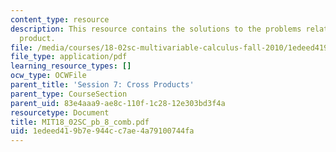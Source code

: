 ```yaml
---
content_type: resource
description: This resource contains the solutions to the problems related to the cross
  product.
file: /media/courses/18-02sc-multivariable-calculus-fall-2010/1edeed419b7e944cc7ae4a79100744fa_MIT18_02SC_pb_8_comb.pdf
file_type: application/pdf
learning_resource_types: []
ocw_type: OCWFile
parent_title: 'Session 7: Cross Products'
parent_type: CourseSection
parent_uid: 83e4aaa9-ae8c-110f-1c28-12e303bd3f4a
resourcetype: Document
title: MIT18_02SC_pb_8_comb.pdf
uid: 1edeed41-9b7e-944c-c7ae-4a79100744fa
---
```

